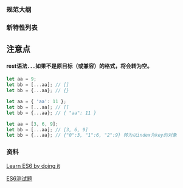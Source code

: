 ### 规范大纲

### 新特性列表


## 注意点

#### rest语法`...`如果不是原目标（或兼容）的格式，将会转为空。

```js
let aa = 9;
let bb = [...aa]; // []
let bb = {...aa}; // {}

let aa = { 'aa': 11 };
let bb = [...aa]; // []
let bb = {...aa}; // { "aa": 11 }

let aa = [3, 6, 9];
let bb = [...aa]; // [3, 6, 9]
let bb = {...aa}; // {"0":3, "1":6, "2":9} 转为以index为key的对象

```

### 资料

[Learn ES6 by doing it](http://es6katas.org/)

[ES6测试题](http://perfectionkills.com/javascript-quiz-es6/)

